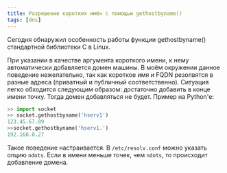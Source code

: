 ```yaml
---
title: Разрешение коротких имён с помощью gethostbyname()
tags: [dns]
---
```

Сегодня обнаружил особенность работы функции gethostbyname() стандартной библиотеки C в Linux.

При указании в качестве аргумента короткого имени, к нему автоматически добавляется домен машины. В моём окружении данное поведение нежелательно, так как короткое имя и FQDN резолвятся в разные адреса (приватный и публичный соответственно). Ситуация легко обходится следующим образом: достаточно добавить в конце имени точку. Тогда домен добавляться не будет. Пример на Python'е:

```python
>> import socket
>> socket.gethostbyname('hserv1')
123.45.67.89
>>socket.gethostbyname('hserv1.')
192.168.0.27
```

Такое поведение настраивается. В `/etc/resolv.conf` можно указать опцию `ndots`. Если в имени меньше точек, чем `ndots`, то происходит добавление домена.
